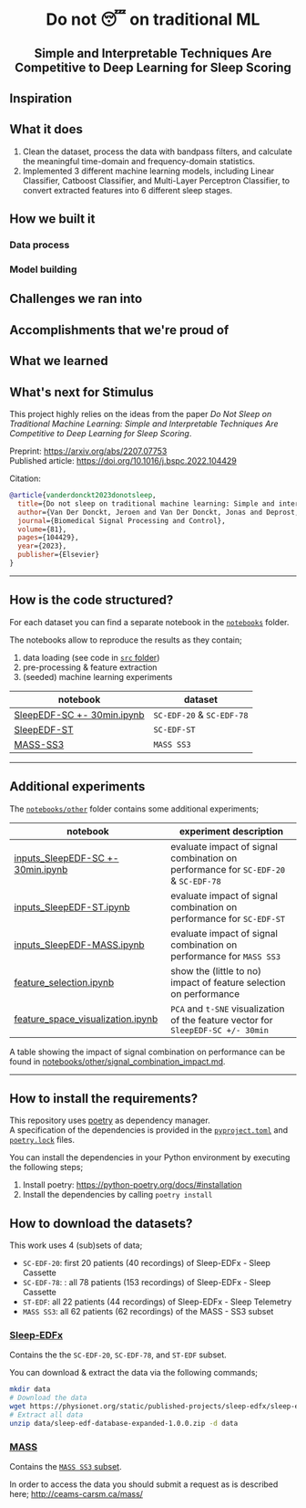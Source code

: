 
<div align="center">
<h1>Do not 😴 on traditional ML</h1>
<h2>Simple and Interpretable Techniques Are Competitive to Deep Learning for Sleep Scoring</h2>
</div>

## Inspiration

## What it does
1. Clean the dataset, process the data with bandpass filters, and calculate the meaningful time-domain and frequency-domain statistics.
2. Implemented 3 different machine learning models, including Linear Classifier, Catboost Classifier, and Multi-Layer Perceptron Classifier, to convert extracted features into 6 different sleep stages.

## How we built it
### Data process

### Model building

## Challenges we ran into

## Accomplishments that we're proud of

## What we learned

## What's next for Stimulus


This project highly relies on the ideas from the paper *Do Not Sleep on Traditional Machine Learning: Simple and Interpretable Techniques Are Competitive to Deep Learning for Sleep Scoring*.

Preprint: https://arxiv.org/abs/2207.07753  
Published article: https://doi.org/10.1016/j.bspc.2022.104429

Citation:
```bibtex
@article{vanderdonckt2023donotsleep,
  title={Do not sleep on traditional machine learning: Simple and interpretable techniques are competitive to deep learning for sleep scoring},
  author={Van Der Donckt, Jeroen and Van Der Donckt, Jonas and Deprost, Emiel and Vandenbussche, Nicolas and Rademaker, Michael and Vandewiele, Gilles and Van Hoecke, Sofie},
  journal={Biomedical Signal Processing and Control},
  volume={81},
  pages={104429},
  year={2023},
  publisher={Elsevier}
}
```

---

## How is the code structured?

For each dataset you can find a separate notebook in the [`notebooks`](notebooks) folder.  

The notebooks allow to reproduce the results as they contain;  
1. data loading (see code in [`src` folder](src))
2. pre-processing & feature extraction
3. (seeded) machine learning experiments

| notebook | dataset |
|---|---|
| [SleepEDF-SC +- 30min.ipynb](notebooks/SleepEDF-SC%20%2B-%2030min.ipynb) | `SC-EDF-20` & `SC-EDF-78` |
| [SleepEDF-ST](notebooks/SleepEDF-ST.ipynb) | `SC-EDF-ST` |
| [MASS-SS3](notebooks/MASS-SS3.ipynb) | `MASS SS3` | 

---

## Additional experiments

The [`notebooks/other`](notebooks/other) folder contains some additional experiments;

| notebook | experiment description |
|---|---|
| [inputs_SleepEDF-SC +- 30min.ipynb](notebooks/other/inputs_SleepEDF-SC%20%2B-%2030min.ipynb) | evaluate impact of signal combination on performance for `SC-EDF-20` & `SC-EDF-78`|
| [inputs_SleepEDF-ST.ipynb](notebooks/other/inputs_SleepEDF-ST.ipynb) | evaluate impact of signal combination on performance for `SC-EDF-ST` |
| [inputs_SleepEDF-MASS.ipynb](notebooks/other/inputs_SleepEDF-MASS.ipynb) | evaluate impact of signal combination on performance for `MASS SS3` |
| [feature_selection.ipynb](notebooks/other/feature_selection.ipynb) | show the (little to no) impact of feature selection on performance |
| [feature_space_visualization.ipynb](notebooks/other/feature_space_visualization.ipynb) | `PCA` and `t-SNE` visualization of the feature vector for `SleepEDF-SC +/- 30min`|

A table showing the impact of signal combination on performance can be found in [notebooks/other/signal_combination_impact.md](notebooks/other/signal_combination_impact.md). 

---

## How to install the requirements?

This repository uses [poetry](https://python-poetry.org/) as dependency manager.  
A specification of the dependencies is provided in the [`pyproject.toml`](pyproject.toml) and [`poetry.lock`](poetry.lock) files.

You can install the dependencies in your Python environment by executing the following steps;
1. Install poetry: https://python-poetry.org/docs/#installation
2. Install the dependencies by calling `poetry install`


## How to download the datasets?

This work uses 4 (sub)sets of data;
- `SC-EDF-20`: first 20 patients (40 recordings) of Sleep-EDFx - Sleep Cassette
- `SC-EDF-78`: : all 78 patients (153 recordings) of Sleep-EDFx - Sleep Cassette
- `ST-EDF`: all 22 patients (44 recordings) of Sleep-EDFx - Sleep Telemetry
- `MASS SS3`: all 62 patients (62 recordings) of the MASS - SS3 subset

### [Sleep-EDFx](https://www.physionet.org/content/sleep-edfx/1.0.0/)

Contains the the `SC-EDF-20`, `SC-EDF-78`, and `ST-EDF` subset.

You can download & extract the data via the following commands;
```sh
mkdir data
# Download the data
wget https://physionet.org/static/published-projects/sleep-edfx/sleep-edf-database-expanded-1.0.0.zip -P data
# Extract all data
unzip data/sleep-edf-database-expanded-1.0.0.zip -d data
```

### [MASS](http://ceams-carsm.ca/mass/)

Contains the [`MASS SS3` subset](https://borealisdata.ca/dataset.xhtml?persistentId=doi:10.5683/SP3/9MYUCS).

In order to access the data you should submit a request as is described here; http://ceams-carsm.ca/mass/

